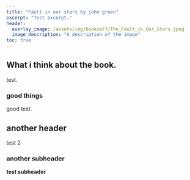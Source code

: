 ```yaml
---
title: "Fault in our stars by john green"
excerpt: "Test excerpt."
header:
  overlay_image: /assets/img/bookself/The_Fault_in_Our_Stars.jpeg
  image_description: "A description of the image"
toc: true
---
```


## What i think about the book.

test.

### good things

good test.

## another header

test 2

### another subheader

<strong> test subheader </strong>
